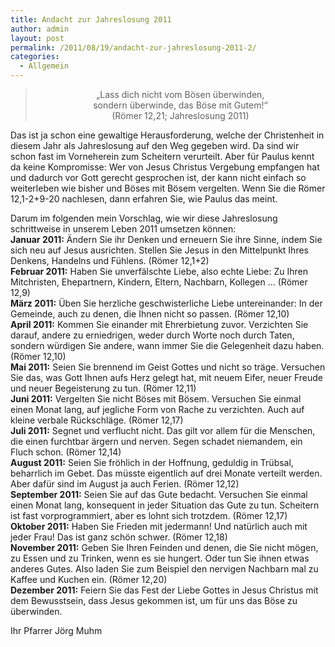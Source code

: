 ```yaml
---
title: Andacht zur Jahreslosung 2011
author: admin
layout: post
permalink: /2011/08/19/andacht-zur-jahreslosung-2011-2/
categories:
  - Allgemein
---
```

> <p style="text-align: center;">
>   „Lass dich nicht vom Bösen überwinden,<br /> sondern überwinde, das Böse mit Gutem!“<br /> (Römer 12,21; Jahreslosung 2011)
> </p>

Das ist ja schon eine gewaltige Herausforderung, welche der Christenheit in diesem Jahr als Jahreslosung auf den Weg gegeben wird. Da sind wir schon fast im Vorneherein zum Scheitern verurteilt. Aber für Paulus kennt da keine Kompromisse: Wer von Jesus Christus Vergebung empfangen hat und dadurch vor Gott gerecht gesprochen ist, der kann nicht einfach so weiterleben wie bisher und Böses mit Bösem vergelten. Wenn Sie die Römer 12,1-2+9-20 nachlesen, dann erfahren Sie, wie Paulus das meint.

Darum im folgenden mein Vorschlag, wie wir diese Jahreslosung schrittweise in unserem Leben 2011 umsetzen können:  
**Januar 2011:** Ändern Sie ihr Denken und erneuern Sie ihre Sinne, indem Sie sich neu auf Jesus ausrichten. Stellen Sie Jesus in den Mittelpunkt Ihres Denkens, Handelns und Fühlens. (Römer 12,1+2)  
**Februar 2011:** Haben Sie unverfälschte Liebe, also echte Liebe: Zu Ihren Mitchristen, Ehepartnern, Kindern, Eltern, Nachbarn, Kollegen … (Römer 12,9)  
**März 2011:** Üben Sie herzliche geschwisterliche Liebe untereinander: In der Gemeinde, auch zu denen, die Ihnen nicht so passen. (Römer 12,10)  
**April 2011:** Kommen Sie einander mit Ehrerbietung zuvor. Verzichten Sie darauf, andere zu erniedrigen, weder durch Worte noch durch Taten, sondern würdigen Sie andere, wann immer Sie die Gelegenheit dazu haben. (Römer 12,10)  
**Mai 2011:** Seien Sie brennend im Geist Gottes und nicht so träge. Versuchen Sie das, was Gott Ihnen aufs Herz gelegt hat, mit neuem Eifer, neuer Freude und neuer Begeisterung zu tun. (Römer 12,11)  
**Juni 2011:** Vergelten Sie nicht Böses mit Bösem. Versuchen Sie einmal einen Monat lang, auf jegliche Form von Rache zu verzichten. Auch auf kleine verbale Rückschläge. (Römer 12,17)  
**Juli 2011:** Segnet und verflucht nicht. Das gilt vor allem für die Menschen, die einen furchtbar ärgern und nerven. Segen schadet niemandem, ein Fluch schon. (Römer 12,14)  
**August 2011:** Seien Sie fröhlich in der Hoffnung, geduldig in Trübsal, beharrlich im Gebet. Das müsste eigentlich auf drei Monate verteilt werden. Aber dafür sind im August ja auch Ferien. (Römer 12,12)  
**September 2011:** Seien Sie auf das Gute bedacht. Versuchen Sie einmal einen Monat lang, konsequent in jeder Situation das Gute zu tun. Scheitern ist fast vorprogrammiert, aber es lohnt sich trotzdem. (Römer 12,17)  
**Oktober 2011:** Haben Sie Frieden mit jedermann! Und natürlich auch mit jeder Frau! Das ist ganz schön schwer. (Römer 12,18)  
**November 2011:** Geben Sie Ihren Feinden und denen, die Sie nicht mögen, zu Essen und zu Trinken, wenn es sie hungert. Oder tun Sie ihnen etwas anderes Gutes. Also laden Sie zum Beispiel den nervigen Nachbarn mal zu Kaffee und Kuchen ein. (Römer 12,20)  
**Dezember 2011:** Feiern Sie das Fest der Liebe Gottes in Jesus Christus mit dem Bewusstsein, dass Jesus gekommen ist, um für uns das Böse zu überwinden.

Ihr Pfarrer Jörg Muhm